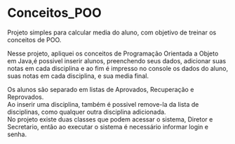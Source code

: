 # Conceitos_POO
Projeto simples para calcular media do aluno, com objetivo de treinar os conceitos de POO.

Nesse projeto, apliquei os conceitos de Programação Orientada a Objeto em Java,é possivel inserir alunos, preenchendo seus dados, adicionar suas notas em cada disciplina 
e ao fim é impresso no console os dados do aluno, suas notas em cada disciplina, e sua media final.

Os alunos são separado em listas de Aprovados, Recuperação e Reprovados. <br/>
Ao inserir uma disciplina, também é possivel remove-la da lista de disciplinas, como qualquer outra disciplina adicionada. <br/>
No projeto existe duas classes que podem acessar o sistema, Diretor e Secretario, então ao executar o sistema é necessário informar login e senha.
